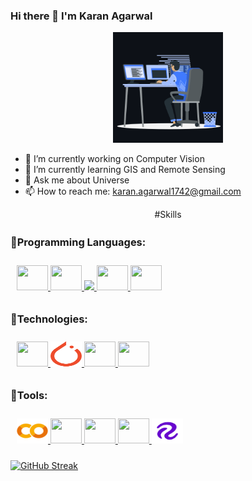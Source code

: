 ### Hi there 👋 I'm Karan Agarwal
<p align="center"><img src="animation.gif" width="35%"></p>

<!--
**i-m-karanagarwal/i-m-karanagarwal** is a ✨ _special_ ✨ repository because its `README.md` (this file) appears on your GitHub profile.

Here are some ideas to get you started:-->

- 🔭 I’m currently working on Computer Vision
- 🌱 I’m currently learning GIS and Remote Sensing
- 💬 Ask me about Universe
- 📫 How to reach me: karan.agarwal1742@gmail.com

<p align="center">
#Skills

### 🔹Programming Languages:ㅤㅤ

<p style="padding:10px;">
    <a href="https://devdocs.io/c/" target="_blank"> 
      <img src="https://img.icons8.com/stickers/100/000000/c--v2.png" height=40 width=50 /> 
    </a>
    <a href="https://devdocs.io/cpp/" target="_blank"> 
      <img src="https://img.icons8.com/ios-filled/50/000000/c-plus-plus.png" height=40 width=50 /> 
    </a>
    <a href="https://www.java.com" target="_blank"> 
      <img src="https://img.icons8.com/color/48/000000/java-coffee-cup-logo.png"/>
    </a>
    <a href="https://docs.python.org/3/" target="_blank"> 
      <img src="https://img.icons8.com/color/48/000000/python--v1.png" height=40 width=50 /> 
    </a>
    <a href="https://www.r-project.org/other-docs.html" target="_blank"> 
      <img src="https://img.icons8.com/office/80/000000/registered-trademark.png" height=40 width=50 /> 
    </a>
</p>

### 🔹Technologies:

<p style="padding:10px;">
    <a href="https://www.tensorflow.org/resources/learn-ml?gclid=Cj0KCQjwlemWBhDUARIsAFp1rLUvympAYoBRc9jHjawZeB1QEcEerEj9Oe0DwIMwSayAXtY4aS-k-B0aAm68EALw_wcB" target="_blank"> 
      <img src="https://img.icons8.com/color/48/000000/tensorflow.png" height=40 width=50 /> 
    </a>
    <a href="https://pytorch.org/" target="_blank"> 
      <img src="PyTorch_logo_icon.svg" height=40 width=50 /> 
    </a>
    <a href="https://www.mathworks.com/help/matlab/" target="_blank"> 
      <img src="https://img.icons8.com/fluency/48/000000/matlab.png" height=40 width=50 />
    </a>
    <a href="https://developer.salesforce.com/docs" target="_blank"> 
      <img src="https://img.icons8.com/color/48/000000/salesforce.png" height=40 width=50 /> 
    </a>
</p>

### 🔹Tools:

<p style="padding:10px;">
    <a href="https://colab.research.google.com/github/jakevdp/PythonDataScienceHandbook/blob/master/notebooks/01.01-Help-And-Documentation.ipynb" target="_blank"> 
      <img src="Google_Colaboratory_SVG_Logo.svg" height=40 width=50 /> 
    </a>
    <a href="https://www.latex-project.org/help/documentation/" target="_blank"> 
      <img src="https://img.icons8.com/fluency/48/000000/texshop.png" height=40 width=50 /> 
    </a>
    <a href="https://docs.rstudio.com/" target="_blank"> 
      <img src="https://img.icons8.com/fluency/48/000000/rstudio.png" height=40 width=50/>
    </a>
    <a href="https://code.visualstudio.com/docs" target="_blank"> 
      <img src="https://img.icons8.com/color/48/000000/visual-studio--v2.png" height=40 width=50 /> 
    </a>
    <a href="https://docs.roboflow.com/" target="_blank"> 
      <img src="roboflow.png" height=40 width=50 /> 
    </a>
</p>
</p>


[![GitHub Streak](https://streak-stats.demolab.com/?user=i-m-karanagarwal)](https://git.io/streak-stats)
